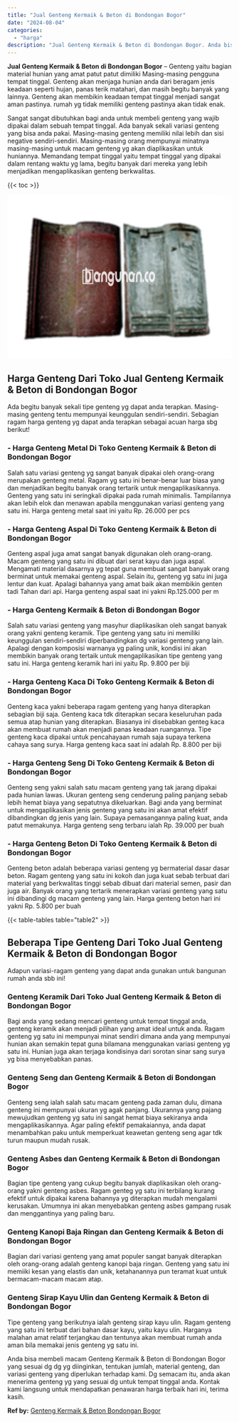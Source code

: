 ```yaml
---
title: "Jual Genteng Kermaik & Beton di Bondongan Bogor"
date: "2024-08-04"
categories: 
  - "harga"
description: "Jual Genteng Kermaik & Beton di Bondongan Bogor. Anda bisa membeli macam Genteng Kermaik & Beton di Bondongan Bogor yang sesuai dg dg yg diinginkan, tentukan..."
---
```


**Jual Genteng Kermaik & Beton di Bondongan Bogor** – Genteng yaitu bagian material hunian yang amat patut patut dimiliki Masing-masing pengguna tempat tinggal. Genteng akan menjaga hunian anda dari beragam jenis keadaan seperti hujan, panas terik matahari, dan masih begitu banyak yang lainnya. Genteng akan membikin keadaan tempat tinggal menjadi sangat aman pastinya. rumah yg tidak memiliki genteng pastinya akan tidak enak.

Sangat sangat dibutuhkan bagi anda untuk membeli genteng yang wajib dipakai dalam sebuah tempat tinggal. Ada banyak sekali variasi genteng yang bisa anda pakai. Masing-masing genteng memiliki nilai lebih dan sisi negative sendiri-sendiri. Masing-masing orang mempunyai minatnya masing-masing untuk macam genteng yg akan diaplikasikan untuk huniannya. Memandang tempat tinggal yaitu tempat tinggal yang dipakai dalam rentang waktu yg lama, begitu banyak dari mereka yang lebih menjadikan mengaplikasikan genteng berkwalitas.

{{< toc >}}

![Jual Genteng Kermaik & Beton di Bondongan Bogor](/images/genteng-minimalis-murah18.png)

## Harga Genteng Dari Toko Jual Genteng Kermaik & Beton di Bondongan Bogor

Ada begitu banyak sekali tipe genteng yg dapat anda terapkan. Masing-masing genteng tentu mempunyai keunggulan sendiri-sendiri. Sebagian ragam harga genteng yg dapat anda terapkan sebagai acuan harga sbg berikut!

### \- Harga Genteng Metal Di Toko Genteng Kermaik & Beton di Bondongan Bogor

Salah satu variasi genteng yg sangat banyak dipakai oleh orang-orang merupakan genteng metal. Ragam yg satu ini benar-benar luar biasa yang dan menjadikan begitu banyak orang tertarik untuk mengaplikasikannya. Genteng yang satu ini seringkali dipakai pada rumah minimalis. Tampilannya akan lebih elok dan menawan apabila menggunakan variasi genteng yang satu ini. Harga genteng metal saat ini yaitu Rp. 26.000 per pcs

### \- Harga Genteng Aspal Di Toko Genteng Kermaik & Beton di Bondongan Bogor

Genteng aspal juga amat sangat banyak digunakan oleh orang-orang. Macam genteng yang satu ini dibuat dari serat kayu dan juga aspal. Mengamati material dasarnya yg tepat guna membuat sangat banyak orang berminat untuk memakai genteng aspal. Selain itu, genteng yg satu ini juga lentur dan kuat. Apalagi bahannya yang amat baik akan membikin genten tadi Tahan dari api. Harga genteng aspal saat ini yakni Rp.125.000 per m

### \- Harga Genteng Kermaik & Beton di Bondongan Bogor

Salah satu variasi genteng yang masyhur diaplikasikan oleh sangat banyak orang yakni genteng keramik. Tipe genteng yang satu ini memiliki keunggulan sendiri-sendiri diperbandingkan dg variasi genteng yang lain. Apalagi dengan komposisi warnanya yg paling unik, kondisi ini akan membikin banyak orang tertaik untuk mengaplikasikan tipe genteng yang satu ini. Harga genteng keramik hari ini yaitu Rp. 9.800 per biji

### \- Harga Genteng Kaca Di Toko Genteng Kermaik & Beton di Bondongan Bogor

Genteng kaca yakni beberapa ragam genteng yang hanya diterapkan sebagian biji saja. Genteng kaca tdk diterapkan secara keseluruhan pada semua atap hunian yang diterapkan. Biasanya ini disebabkan genteg kaca akan membuat rumah akan menjadi panas keadaan ruangannya. Tipe genteng kaca dipakai untuk pencahayaan rumah saja supaya terkena cahaya sang surya. Harga genteng kaca saat ini adalah Rp. 8.800 per biji

### \- Harga Genteng Seng Di Toko Genteng Kermaik & Beton di Bondongan Bogor

Genteng seng yakni salah satu macam genteng yang tak jarang dipakai pada hunian lawas. Ukuran genteng seng cenderung paling panjang sebab lebih hemat biaya yang sepatutnya dikeluarkan. Bagi anda yang berminat untuk mengaplikasikan jenis genteng yang satu ini akan amat efektif dibandingkan dg jenis yang lain. Supaya pemasangannya paling kuat, anda patut memakunya. Harga genteng seng terbaru ialah Rp. 39.000 per buah

### \- Harga Genteng Beton Di Toko Genteng Kermaik & Beton di Bondongan Bogor

Genteng beton adalah beberapa variasi genteng yg bermaterial dasar dasar beton. Ragam genteng yang satu ini kokoh dan juga kuat sebab terbuat dari material yang berkwalitas tinggi sebab dibuat dari material semen, pasir dan juga air. Banyak orang yang tertarik menerapkan variasi genteng yang satu ini dibandingi dg macam genteng yang lain. Harga genteng beton hari ini yakni Rp. 5.800 per buah

{{< table-tables table="table2" >}}

## Beberapa Tipe Genteng Dari Toko Jual Genteng Kermaik & Beton di Bondongan Bogor

Adapun variasi-ragam genteng yang dapat anda gunakan untuk bangunan rumah anda sbb ini!

### Genteng Keramik Dari Toko Jual Genteng Kermaik & Beton di Bondongan Bogor

Bagi anda yang sedang mencari genteng untuk tempat tinggal anda, genteng keramik akan menjadi pilihan yang amat ideal untuk anda. Ragam genteng yg satu ini mempunyai minat sendiri dimana anda yang mempunyai hunian akan semakin tepat guna bilamana menggunakan variasi genteng yg satu ini. Hunian juga akan terjaga kondisinya dari sorotan sinar sang surya yg bisa menyebabkan panas.

### Genteng Seng dan Genteng Kermaik & Beton di Bondongan Bogor

Genteng seng ialah salah satu macam genteng pada zaman dulu, dimana genteng ini mempunyai ukuran yg agak panjang. Ukurannya yang pajang mewujudkan genteng yg satu ini sangat hemat biaya sekiranya anda mengaplikasikannya. Agar paling efektif pemakaiannya, anda dapat menambahkan paku untuk memperkuat keawetan genteng seng agar tdk turun maupun mudah rusak.

### Genteng Asbes dan Genteng Kermaik & Beton di Bondongan Bogor

Bagian tipe genteng yang cukup begitu banyak diaplikasikan oleh orang-orang yakni genteng asbes. Ragam genteg yg satu ini terbilang kurang efektif untuk dipakai karena bahannya yg diterapkan mudah mengalami kerusakan. Umumnya ini akan menyebabkan genteng asbes gampang rusak dan menggantinya yang paling baru.

### Genteng Kanopi Baja Ringan dan Genteng Kermaik & Beton di Bondongan Bogor

Bagian dari variasi genteng yang amat populer sangat banyak diterapkan oleh orang-orang adalah genteng kanopi baja ringan. Genteng yang satu ini memiiki kesan yang elastis dan unik, ketahanannya pun teramat kuat untuk bermacam-macam macam atap.

### Genteng Sirap Kayu Ulin dan Genteng Kermaik & Beton di Bondongan Bogor

Tipe genteng yang berikutnya ialah genteng sirap kayu ulin. Ragam genteng yang satu ini terbuat dari bahan dasar kayu, yaitu kayu ulin. Harganya malahan amat relatif terjangkau dan tentunya akan membuat rumah anda aman bila memakai jenis genteng yg satu ini.

Anda bisa membeli macam Genteng Kermaik & Beton di Bondongan Bogor yang sesuai dg dg yg diinginkan, tentukan jumlah, material genteng, dan variasi genteng yang diperlukan terhadap kami. Dg semacam itu, anda akan menerima genteng yg yang sesuai dg untuk tempat tinggal anda. Kontak kami langsung untuk mendapatkan penawaran harga terbaik hari ini, terima kasih.

**Ref by:**  [Genteng Kermaik & Beton  Bondongan Bogor](https://id.wikipedia.org/wiki/Genteng)
